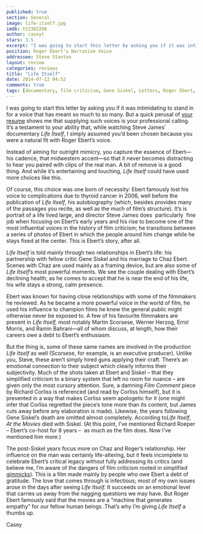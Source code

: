 ```yaml
---
published: true
section: General
image: life-itself.jpg
imdb: tt2382298
author: caseyt
stars: 3.5
excerpt: "I was going to start this letter by asking you if it was intimidating to stand in for a voice that has meant so much to so many."
position: Roger Ebert's Narrative Voice
addressee: Steve Stanton
layout: review
categories: reviews
title: "Life Itself"
date: 2014-07-12 04:52
comments: true
tags: [documentary, film criticism, Gene Siskel, Letters, Roger Ebert, Steve James]
---
```

<p>I was going to start this letter by asking you if it was intimidating to stand in for a voice that has meant so much to so many. But a quick perusal of <a href="http://www.imdb.com/name/nm0822812/">your resume</a> shows me that supplying such voices is your professional calling. It&rsquo;s a testament to your ability that, while watching Steve James&rsquo; documentary <em>Life Itself</em>, I simply assumed you&rsquo;d been chosen because you were a natural fit with Roger Ebert&rsquo;s voice.&nbsp;</p>
<p>Instead of aiming for outright mimicry, you capture the essence of Ebert&mdash;his cadence, that midwestern accent&mdash;so that it never becomes distracting to hear you paired with clips of the real man. A bit of remove is a good thing. And while it&rsquo;s entertaining and touching, <em>Life Itself</em> could have used more choices like this.</p>
<p>Of course, this choice was one born of necessity: Ebert famously lost his voice to complications due to thyroid cancer in 2006, well before the publication of <em>Life Itself</em>, his autobiography (which, besides provides many of the passages you recite, as well as the much of film&rsquo;s structure). It&rsquo;s is portrait of a life lived large, and director Steve James does&nbsp; particularly&nbsp; fine job when focusing on Ebert&rsquo;s early years and his rise to become one of the most influential voices in the history of film criticism; he transitions between a series of photos of Ebert in which the people around him change while he stays fixed at the center. This is Ebert&rsquo;s story, after all.&nbsp;</p>
<p><em>Life Itself</em> is told mainly through two relationships in Ebert&rsquo;s life: his partnership with fellow critic Gene Siskel and his marriage to Chaz Ebert. Scenes with Chaz are used mainly as a framing device, but are also some of <em>Life Itself</em>&rsquo;s<em> </em>most powerful moments. We see the couple dealing with Ebert&rsquo;s declining health; as he comes to accept that he is near the end of his life, his wife stays a strong, calm presence.&nbsp;</p>
<p>Ebert was known for having close relationships with some of the filmmakers he reviewed. As he became a more powerful voice in the world of film, he used his influence to champion films he knew the general public might otherwise never be exposed to. A few of his favourite filmmakers are present in <em>Life Itself,</em> most notably Martin Scorsese, Werner Herzog, Errol Morris, and Ramin Bahrani&mdash;all of whom discuss, at length, how their careers owe a debt to Ebert&rsquo;s enthusiasm.</p>
<p>But the thing is, some of these same names are involved in the production <em>Life Itself</em> as well (Scorsese, for example, is an executive producer). Unlike you, Steve, these aren&rsquo;t simply hired guns applying their craft. There&rsquo;s an emotional connection to their subject which clearly informs their subjectivity. Much of the shots taken at Ebert and Siskel &ndash; that they simplified criticism to a binary system that left no room for nuance &ndash; are given only the most cursory attention. Sure, a damning <em>Film Comment</em> piece by Richard Corliss is referenced (and read by Corliss himself), but it is presented in a way that makes Corliss seem apologetic for it (one might infer that Corliss regretted the piece&rsquo;s tone more than its content, but James cuts away before any elaboration is made). Likewise, the years following Gene Siskel&rsquo;s death are omitted almost completely. According to<em>Life Itself</em>, <em>At the Movies</em> died with Siskel. (At this point, I&rsquo;ve mentioned Richard Roeper &ndash; Ebert&rsquo;s co-host for 8 years &ndash;&nbsp; as much as the film does. Now I&rsquo;ve mentioned him more.)&nbsp;</p>
<p>The post-Siskel years focus more on Chaz and Roger&rsquo;s relationship. Her influence on the man was certainly life-altering, but it feels incomplete to celebrate Ebert&rsquo;s critical legacy without fully addressing its critics (and believe me, I&rsquo;m aware of the dangers of film criticism rooted in simplified <a href="/">gimmicks</a>). This is a film made mainly by people who owe Ebert a debt of gratitude. The love that comes through is infectious; most of my own issues arose in the days after seeing <em>Life Itself.</em> It succeeds on an emotional level that carries us away from the nagging questions we may have. But Roger Ebert famously said that the movies are a &ldquo;machine that generates empathy&rdquo; for our fellow human beings .That&rsquo;s why I&rsquo;m giving <em>Life Itself</em> a thumbs up.</p>
<p>Casey</p>